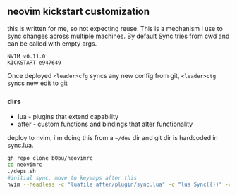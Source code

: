 ## neovim kickstart customization
this is written for me, so not expecting reuse. This is a mechanism I use to sync
changes across multiple machines. By default Sync tries from cwd and can be called
with empty args.

```
NVIM v0.11.0
KICKSTART e947649
```


Once deployed 
`<leader>cfg` syncs any new config from git, `<leader>ctg` syncs new edit to git

### dirs
- lua - plugins that extend capability
- after - custom functions and bindings that alter functionality

deploy to nvim, i'm doing this from a `~/dev` dir and git dir is hardcoded in sync.lua.
```bash
gh repo clone b0bu/neovimrc
cd neovimrc
./deps.sh
#initial sync, move to keymaps after this
nvim --headless -c "luafile after/plugin/sync.lua" -c "lua Sync({})" -c "qa"
```

